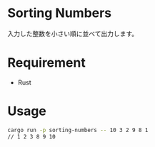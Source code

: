# Sorting Numbers
入力した整数を小さい順に並べて出力します。

# Requirement
* Rust

# Usage
```bash
cargo run -p sorting-numbers -- 10 3 2 9 8 1
// 1 2 3 8 9 10
```